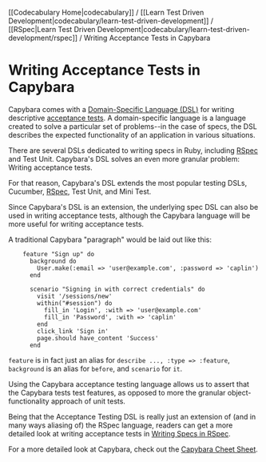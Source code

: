 [[Codecabulary Home|codecabulary]] / [[Learn Test Driven Development|codecabulary/learn-test-driven-development]] / [[RSpec|Learn Test Driven Development|codecabulary/learn-test-driven-development/rspec]] / Writing Acceptance Tests in Capybara

# Writing Acceptance Tests in Capybara

Capybara comes with a [Domain-Specific Language (DSL)](google.com) for writing descriptive [acceptance tests](google.com). A domain-specific language is a language created to solve a particular set of problems--in the case of specs, the DSL describes the expected functionality of an application in various situations. 

There are several DSLs dedicated to writing specs in Ruby, including [RSpec](https://github.com/brettshollenberger/ruby_wiki/blob/master/Setting%20Up%20RSpec.md) and Test Unit. Capybara's DSL solves an even more granular problem: Writing acceptance tests.

For that reason, Capybara's DSL extends the most popular testing DSLs, Cucumber, [RSpec](https://github.com/brettshollenberger/ruby_wiki/blob/master/Writing%20Specs%20in%20RSpec.md), Test Unit, and Mini Test. 

Since Capybara's DSL is an extension, the underlying spec DSL can also be used in writing acceptance tests, although the Capybara language will be more useful for writing acceptance tests. 

A traditional Capybara "paragraph" would be laid out like this:

		feature "Sign up" do
		  background do
		    User.make(:email => 'user@example.com', :password => 'caplin')
		  end
		
		  scenario "Signing in with correct credentials" do
		    visit '/sessions/new'
		    within("#session") do
		      fill_in 'Login', :with => 'user@example.com'
		      fill_in 'Password', :with => 'caplin'
		    end
		    click_link 'Sign in'
		    page.should have_content 'Success'
		  end
		  
`feature` is in fact just an alias for `describe ..., :type => :feature`, `background` is an alias for `before`, and `scenario` for `it`.

Using the Capybara acceptance testing language allows us to assert that the Capybara tests test features, as opposed to more the granular object-functionality approach of unit tests. 

Being that the Acceptance Testing DSL is really just an extension of (and in many ways aliasing of) the RSpec language, readers can get a more detailed look at writing acceptance tests in [Writing Specs in RSpec](https://github.com/brettshollenberger/ruby_wiki/blob/master/Writing%20Specs%20in%20RSpec.md).

For a more detailed look at Capybara, check out the [Capybara Cheet Sheet](https://github.com/brettshollenberger/ruby_wiki/blob/master/Capybara%20Cheat%20Sheet.md).
